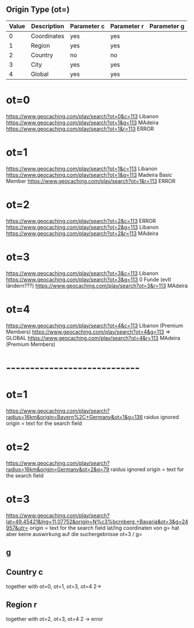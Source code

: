 ## Origin Type (ot=)

| Value | Description | Parameter c | Parameter r | Parameter g |
|-------|-------------|-------------|-------------|-------------|
| 0     | Coordinates | yes         | yes         |
| 1     | Region      | yes         | yes         |
| 2     | Country     | no          | no          |
| 3     | City        | yes         | yes         |
| 4     | Global      | yes         | yes         |

# ot=0
https://www.geocaching.com/play/search?ot=0&c=113 Libanon
https://www.geocaching.com/play/search?ot=1&g=113 MAdeira
https://www.geocaching.com/play/search?ot=1&r=113 ERROR

# ot=1
https://www.geocaching.com/play/search?ot=1&c=113 Libanon
https://www.geocaching.com/play/search?ot=1&g=113 Madeira       Basic Member
https://www.geocaching.com/play/search?ot=1&r=113 ERROR

# ot=2
https://www.geocaching.com/play/search?ot=2&c=113 ERROR
https://www.geocaching.com/play/search?ot=2&g=113 Libanon
https://www.geocaching.com/play/search?ot=2&r=113 MAdeira

# ot=3
https://www.geocaching.com/play/search?ot=3&c=113 Libanon
https://www.geocaching.com/play/search?ot=3&g=113 0 Funde (evtl ländern???)
https://www.geocaching.com/play/search?ot=3&r=113 MAdeira

# ot=4
https://www.geocaching.com/play/search?ot=4&c=113 Libanon (Premium Members)
https://www.geocaching.com/play/search?ot=4&g=113 => GLOBAL
https://www.geocaching.com/play/search?ot=4&r=113 MAdeira (Premium Members)

# ----------------------------

# ot=1
https://www.geocaching.com/play/search?radius=16km&origin=Bayern%2C+Germany&ot=1&g=136
raidus ignored
origin = text for the search field

# ot=2
https://www.geocaching.com/play/search?radius=16km&origin=Germany&ot=2&g=79
raidus ignored
origin = text for the search field

# ot=3
https://www.geocaching.com/play/search?lat=49.45421&lng=11.07752&origin=N%c3%bcrnberg,+Bavaria&ot=3&g=24957&utr=
origin = text for the search field
lat/lng coordinaten von g=<id> hat aber keine auswirkung auf die suchergebnisse
ot=3 / g=<id>




## g

## Country c
together with ot=0, ot=1, ot=3, ot=4
  2->

## Region r
together with  ot=2, ot=3, ot=4
  2 -> error
